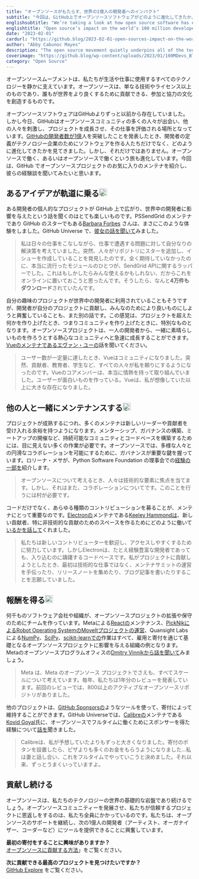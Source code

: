 ```yaml
---
title: "オープンソースがもたらす、世界の1億人の開発者へのインパクト"
subtitle: "今回は、GitHub上でオープンソースソフトウェアがどのように進化してきたか、また、オープンソースソフトウェアの大規模な成長とともに、メンテナやコントリビューターの役割がどのように変化してきたかをご紹介します。"
englishsubtitle: "We’re taking a look at how open source software has evolved on GitHub, and how the role of a maintainer and contributor has changed alongside the massive growth in open source software."
englishtitle: "Open source’s impact on the world’s 100 million developers"
date: "2023-02-01"
cardurl: "https://github.blog/2023-02-01-open-sources-impact-on-the-worlds-100-million-developers/"
author: "Abby Cabunoc Mayes"
description: "The open source movement quietly underpins all of the technology we use to live and work. Open source is about more than just technology or a license—it’s about creating a culture of participation and collaboration, where anyone can contribute to making the world a better place."
coverimage: "https://github.blog/wp-content/uploads/2023/01/100MDevs_Blog_1200x627_v3.gif?resize=1200%2C627"
category: "Open Source"
---
```


<p>オープンソースムーブメントは、私たちが生活や仕事に使用するすべてのテクノロジーを静かに支えています。オープンソースは、単なる技術やライセンス以上のものであり、誰もが世界をより良くするために貢献できる、参加と協力の文化を創造するものです。</p>
<p>オープンソースソフトウェアはGitHubよりずっと以前から存在していました。しかし今日、GitHubはオープンソースコミュニティの多くの人々が出会い、他の人々を刺激し、プロジェクトを成長させ、その仕事を評価される場所となっています。<a href="https://github.blog/2023-01-25-100-million-developers-and-counting/">GitHubの開発者数が1億</a>人を突破したことを発表したとき、開発者の定義がテクノロジー企業のためにソフトウェアを作る人たちだけでなく、どのように進化してきたかを見てきました。しかし、それだけではありません。オープンソースで働く、あるいはオープンソースで働くという旅も進化しています。今回は、GitHub でオープンソースプロジェクトのお気に入りのメンテナを紹介し、彼らの経験談を聞いてみたいと思います。</p>
<h2 id="an-idea-takes-off-%f0%9f%9a%80">あるアイデアが軌道に乗る<img src="https://s.w.org/images/core/emoji/14.0.0/72x72/1f680.png" alt="🚀" class="wp-smiley" style="height: 1em; max-height: 1em;" /><a href="#an-idea-takes-off-%f0%9f%9a%80" class="heading-link pl-2 text-italic text-bold" aria-label="An idea takes off &#x1f680;"></a></h2>
<p>ある開発者の個人的なプロジェクトが GitHub 上で広がり、世界中の開発者に影響を与えたという話を聞くのはとても楽しいものです。PSSendGrid のメンテナであり GitHub のスターでもある<a href="https://github.com/Ba4bes">Barbara Forbes</a> さんは、まさにこのような体験をしました。GitHub Universe で、<a href="https://youtu.be/oNVei5QR8Zk">彼女の話を聞いて</a>みました。</p>
<blockquote><p>私は日々の仕事をこなしながら、仕事で遭遇する問題に対して自分なりの解決策を考えていました。突然、人々がリポジトリにスターを追加し、イシューを作成していることを発見したのです。全く期待していなかったのに、本当に流行ったモジュールのひとつが、SendGrid APIに関するラッパーでした。これはもしかしたらみんな使えるかもしれない、だからこれをオンラインに置いておこうと思ったんです。そうしたら、なんと<strong>4万件もダウンロード</strong>されていたんです。</p></blockquote>
<p>自分の趣味のプロジェクトが世界中の開発者に利用されていることもそうですが、開発者が自分のプロジェクトに貢献し、みんなのためにより良いものにしようと興奮していることも、また別の話です。この感覚は、プロジェクトを超えた何かを作り上げたとき、つまりコミュニティを作り上げたときに、特別なものとなります。オープンソースプロジェクトは、一人の開発者から、一緒に素晴らしいものを作ろうとする熱心なコミュニティへと急速に成長することができます。<a href="https://github.com/readme/stories/evan-you">Vueのメンテナであるエヴァン・ユーの</a>話を聞いてください。</p>
<blockquote><p>ユーザー数が一定量に達したとき、Vueはコミュニティになりました。突然、貢献者、教育者、学生など、すべての人々が私を頼りにするようになったのです。Vueのコアメンバーは、本当に情熱を持って取り組んでいました。ユーザーが面白いものを作っている。Vueは、私が想像していた以上に大きな存在になりました。</p></blockquote>
<h2 id="maintaining-with-others-%f0%9f%91%a5">他の人と一緒にメンテナンスする<img src="https://s.w.org/images/core/emoji/14.0.0/72x72/1f465.png" alt="👥" class="wp-smiley" style="height: 1em; max-height: 1em;" /><a href="#maintaining-with-others-%f0%9f%91%a5" class="heading-link pl-2 text-italic text-bold" aria-label="Maintaining with others &#x1f465;"></a></h2>
<p>プロジェクトが成熟するにつれ、多くのメンテナは新しいリーダーや貢献者を受け入れる余裕を持つようになります。メンターシップ、ガバナンスの構築、ミートアップの開催など、持続可能なコミュニティとコードベースを構築するためには、目に見えない多くの作業が必要です。オープンソースでは、多様な人々との円滑なコラボレーションを可能にするために、ガバナンスが重要な鍵を握っています。ロリーナ・メサが、Python Software Foundation の理事会での<a href="https://github.com/readme/stories/lorena-mesa">経験の一部を</a>紹介します。</p>
<blockquote><p>オープンソースについて考えるとき、人々は技術的な要素に焦点を当てます。しかし、それはまた、コラボレーションについてです。このことを行うには村が必要です。</p></blockquote>
<p>コードだけでなく、あらゆる種類のコントリビューションを募ることが、メンテナにとって重要なのです。<a href="https://github.com/electron/electron">Electronの</a>メンテナである<a href="https://github.com/VerteDinde">Keeley Hammondは</a>、新しい貢献者、特に非技術的な貢献のためのスペースを作るためにどのように働いて<a href="https://github.com/readme/stories/keeley-hammond">いるかを話して</a>くれました。</p>
<blockquote><p>私たちは新しいコントリビューターを歓迎し、アクセスしやすくするために努力しています。しかしElectronは、たとえ経験豊富な開発者であっても、入り込むのに躊躇するコードベースです。私がプロジェクトに貢献しようとしたとき、最初は技術的な仕事ではなく、メンテナサミットの運営を手伝ったり、リリースノートを集めたり、ブログ記事を書いたりすることを志願していました。</p></blockquote>
<h2 id="getting-paid-%f0%9f%92%b0">報酬を得る<img src="https://s.w.org/images/core/emoji/14.0.0/72x72/1f4b0.png" alt="💰" class="wp-smiley" style="height: 1em; max-height: 1em;" /><a href="#getting-paid-%f0%9f%92%b0" class="heading-link pl-2 text-italic text-bold" aria-label="Getting paid &#x1f4b0;"></a></h2>
<p>何千ものソフトウェア会社や組織が、オープンソースプロジェクトの拡張や保守のためにチームを作っています。Metaによる<a href="https://github.com/facebook/react">Reactの</a>メンテナンス、<a href="https://youtu.be/qDyAWtlpqUA?t=1829">PickNikによるRobot Operating SystemのMoveItプロジェクトの運営</a>、Quansight Labsによる<a href="https://github.com/numpy/numpy">NumPy</a>、<a href="https://github.com/scipy/scipy">SciPy</a>、<a href="https://github.com/scikit-learn/scikit-learn">scikit-learnでの</a>作業はすべて、雇用と寄付を通じて基礎となるオープンソースプロジェクトに影響を与える組織の例となります。Metaのオープンソースプログラムオフィスの<a href="https://www.youtube.com/watch?v=pqj-0FvapKE">Dmitry Vinnikから話を聞いて</a>みましょう。</p>
<blockquote><p>Meta は、Meta のオープンソース プロジェクトでさえも、すべてスケールについて考えています。毎年、私たちは1年分のレビューを発表しています。前回のレビューでは、800以上のアクティブなオープンソースリポジトリがありました。</p></blockquote>
<p>他のプロジェクトは、<a href="https://github.com/sponsors">GitHub Sponsorsの</a>ようなツールを使って、寄付によって維持することができます。GitHub Universeでは、<a href="https://github.com/kovidgoyal/calibre">Calibreの</a>メンテナである<a href="https://www.youtube.com/watch?v=5l0bVoQ4jN8">Kovid Goyal</a>氏に、オープンソースでフルタイムに働くためにスポンサーを得た経験について<a href="https://www.youtube.com/watch?v=5l0bVoQ4jN8">話を</a>聞きました。</p>
<blockquote><p>Calibreは、私が予想していたよりもずっと大きくなりました。寄付のボタンを設置したら、ピザよりも多くのお金をもらうようになりました...私は妻と話し合い、これをフルタイムでやっていこうと決めました。それ以来、ずっとうまくいっていますよ。</p></blockquote>
<h2 id="keep-contributing">貢献し続ける<a href="#keep-contributing" class="heading-link pl-2 text-italic text-bold" aria-label="Keep contributing"></a></h2>
<p>オープンソースは、私たちのテクノロジーの世界の基礎的な岩盤であり続けるでしょう。オープンソースコミュニティーを発展させ、私たちが信頼するプロジェクトに恩返しをするのは、私たち全員にかかっているのです。私たちは、オープンソースのサポートを継続し、次の1億人の開発者（アーティスト、オーガナイザー、コーダーなど）にツールを提供できることに興奮しています。</p>
<p><strong>最初の寄付をすることに興味がありますか？</strong><br />
<a href="https://opensource.guide/how-to-contribute/">オープンソースに貢献する方法</a>」をご覧ください。</p>
<p><strong>次に貢献できる最高のプロジェクトを見つけたいですか？</strong><br />
<a href="https://github.com/explore/">GitHub Explore</a> をご覧ください。</p>


